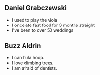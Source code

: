 ## Daniel Grabczewski

- I used to play the viola
- I once ate fast food for 3 months straight
- I've been to over 50 weddings

## Buzz Aldrin

- I can hula hoop.
- I love climbing trees.
- I am afraid of dentists.
